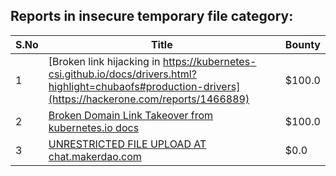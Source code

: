 ## Reports in insecure temporary file category:
| S.No | Title | Bounty |
| ---- | ----- | ------ |
| 1 | [Broken link hijacking in https://kubernetes-csi.github.io/docs/drivers.html?highlight=chubaofs#production-drivers](https://hackerone.com/reports/1466889) | $100.0 |
| 2 | [Broken Domain Link Takeover from kubernetes.io docs](https://hackerone.com/reports/1434179) | $100.0 |
| 3 | [UNRESTRICTED FILE UPLOAD AT chat.makerdao.com](https://hackerone.com/reports/692360) | $0.0 |